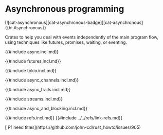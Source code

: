 # Asynchronous programming

[![cat-asynchronous][cat-asynchronous-badge]][cat-asynchronous]{{hi:Asynchronous}}

Crates to help you deal with events independently of the main program flow, using techniques like futures, promises, waiting, or eventing.

{{#include async.incl.md}}

{{#include futures.incl.md}}

{{#include tokio.incl.md}}

{{#include async_channels.incl.md}}

{{#include async_traits.incl.md}}

{{#include streams.incl.md}}

{{#include async_and_blocking.incl.md}}

{{#include refs.incl.md}}
{{#include ../../refs/link-refs.md}}

<div class="hidden">
[ P1 need titles](https://github.com/john-cd/rust_howto/issues/905)
</div>
